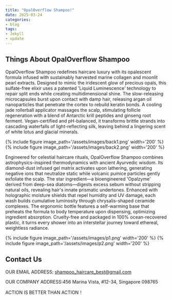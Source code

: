 ```yaml
---
title: "OpalOverflow Shampoo!"
date: 2025-03-24
categories:
- blog
tags:
- Jekyll
- update
---
```


## Things About OpalOverflow Shampoo

OpalOverflow Shampoo redefines haircare luxury with its opalescent formula infused with sustainably harvested marine collagen and moonlit pearl extracts. Designed to mimic the iridescent glow of precious opals, this sulfate-free elixir uses a patented 'Liquid Luminescence' technology to repair split ends while creating multidimensional shine. The slow-releasing microcapsules burst upon contact with damp hair, releasing argan oil nanoparticles that penetrate the cortex to rebuild keratin bonds. A cooling jade rollerball applicator massages the scalp, stimulating follicle regeneration with a blend of Antarctic krill peptides and ginseng root ferment. Vegan-certified and pH-balanced, it transforms brittle strands into cascading waterfalls of light-reflecting silk, leaving behind a lingering scent of white lotus and glacial minerals.

{% include figure image_path='/assets/images/back1.png' width='200' %}
{% include figure image_path='/assets/images/back2.png' width='200' %}

Engineered for celestial haircare rituals, OpalOverflow Shampoo combines astrophysics-inspired thermodynamics with ancient Ayurvedic wisdom. Its diamond-dust infused gel matrix activates upon lathering, generating negative ions that neutralize static while volcanic pumice particles gently exfoliate the scalp. The star ingredient—a bioengineered 'Opalzyme' derived from deep-sea diatoms—digests excess sebum without stripping natural oils, revealing hair's innate prismatic undertones. Enhanced with holographic moisture shields that repel humidity and UV damage, each wash builds cumulative luminosity through chrysalis-shaped ceramide complexes. The ergonomic bottle features a self-warming base that preheats the formula to body temperature upon dispensing, optimizing ingredient absorption. Cruelty-free and packaged in 100% ocean-recovered plastic, it turns every shower into an interstellar journey toward ethereal, weightless radiance.

{% include figure image_path='/assets/images/p1.png' width='200' %}
{% include figure image_path='/assets/images/p2.png' width='200' %}


## Contact Us

OUR EMAIL ADDRESS: shampoo_haircare_best@gmail.com

OUR COMPANY ADDRESS:456 Marina Vista, #12-34, Singapore 098765

ACTION IS BETTER THAN ACTION！
